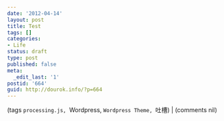 ```yaml
---
date: '2012-04-14'
layout: post
title: Test
tags: []
categories:
- Life
status: draft
type: post
published: false
meta:
  _edit_last: '1'
postid: '664'
guid: http://dourok.info/?p=664
---
```

(tags `processing.js, `Wordpress, `Wordpress Theme, `吐槽) | (comments nil)
